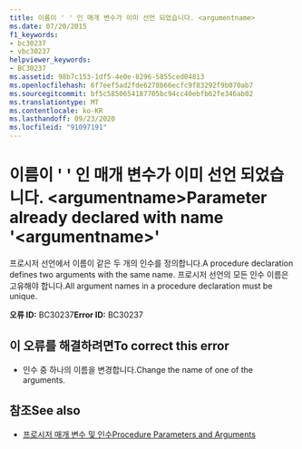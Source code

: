 ```yaml
---
title: 이름이 ' ' 인 매개 변수가 이미 선언 되었습니다. <argumentname>
ms.date: 07/20/2015
f1_keywords:
- bc30237
- vbc30237
helpviewer_keywords:
- BC30237
ms.assetid: 98b7c153-1df5-4e0e-8296-5855ced04813
ms.openlocfilehash: 6f7eef5ad2fde6278b66ecfc9f83292f9b070ab7
ms.sourcegitcommit: bf5c5850654187705bc94cc40ebfb62fe346ab02
ms.translationtype: MT
ms.contentlocale: ko-KR
ms.lasthandoff: 09/23/2020
ms.locfileid: "91097191"
---
```

# <a name="parameter-already-declared-with-name-argumentname"></a><span data-ttu-id="66b31-102">이름이 ' ' 인 매개 변수가 이미 선언 되었습니다. \<argumentname></span><span class="sxs-lookup"><span data-stu-id="66b31-102">Parameter already declared with name '\<argumentname>'</span></span>

<span data-ttu-id="66b31-103">프로시저 선언에서 이름이 같은 두 개의 인수를 정의합니다.</span><span class="sxs-lookup"><span data-stu-id="66b31-103">A procedure declaration defines two arguments with the same name.</span></span> <span data-ttu-id="66b31-104">프로시저 선언의 모든 인수 이름은 고유해야 합니다.</span><span class="sxs-lookup"><span data-stu-id="66b31-104">All argument names in a procedure declaration must be unique.</span></span>  
  
 <span data-ttu-id="66b31-105">**오류 ID:** BC30237</span><span class="sxs-lookup"><span data-stu-id="66b31-105">**Error ID:** BC30237</span></span>  
  
## <a name="to-correct-this-error"></a><span data-ttu-id="66b31-106">이 오류를 해결하려면</span><span class="sxs-lookup"><span data-stu-id="66b31-106">To correct this error</span></span>  
  
- <span data-ttu-id="66b31-107">인수 중 하나의 이름을 변경합니다.</span><span class="sxs-lookup"><span data-stu-id="66b31-107">Change the name of one of the arguments.</span></span>  
  
## <a name="see-also"></a><span data-ttu-id="66b31-108">참조</span><span class="sxs-lookup"><span data-stu-id="66b31-108">See also</span></span>

- [<span data-ttu-id="66b31-109">프로시저 매개 변수 및 인수</span><span class="sxs-lookup"><span data-stu-id="66b31-109">Procedure Parameters and Arguments</span></span>](../programming-guide/language-features/procedures/procedure-parameters-and-arguments.md)
